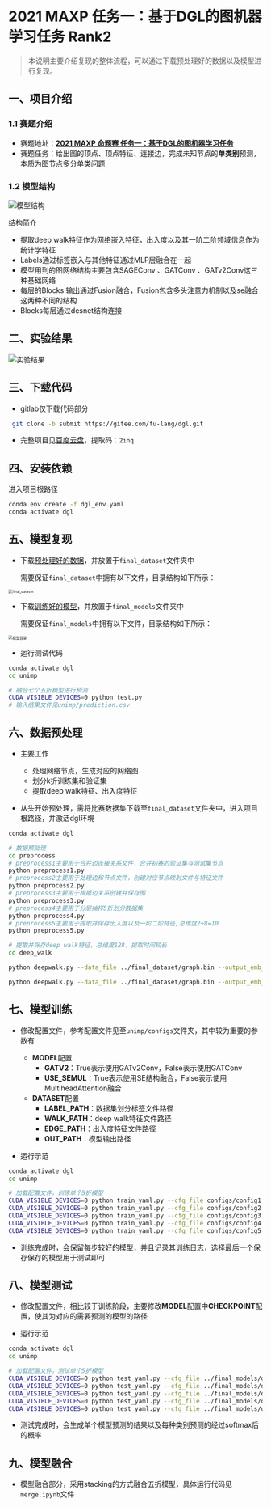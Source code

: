 # 2021 MAXP 任务一：基于DGL的图机器学习任务 Rank2

>本说明主要介绍复现的整体流程，可以通过下载预处理好的数据以及模型进行复现。

## 一、项目介绍

### 1.1 赛题介绍

* 赛题地址：[**2021 MAXP 命题赛 任务一：基于DGL的图机器学习任务**](https://www.biendata.xyz/competition/maxp_dgl/)
* 赛题任务：给出图的顶点、顶点特征、连接边，完成未知节点的**单类别**预测，本质为图节点多分单类问题


### 1.2 模型结构

![模型结构](pic/model.png)

结构简介

* 提取deep walk特征作为网络嵌入特征，出入度以及其一阶二阶领域信息作为统计学特征
* Labels通过标签嵌入与其他特征通过MLP层融合在一起
* 模型用到的图网络结构主要包含SAGEConv 、GATConv 、GATv2Conv这三种基础网络
* 每层的Blocks 输出通过Fusion融合，Fusion包含多头注意力机制以及se融合这两种不同的结构
* Blocks每层通过desnet结构连接

## 二、实验结果

![实验结果](pic/result.png)

## 三、下载代码

* gitlab仅下载代码部分

```sh
 git clone -b submit https://gitee.com/fu-lang/dgl.git
```

* 完整项目见[百度云盘](https://pan.baidu.com/s/1wCybVuV8CdRsuV3-43MTpw)，提取码：`2inq`

## 四、安装依赖

进入项目根路径

```sh
conda env create -f dgl_env.yaml
conda activate dgl
```

## 五、模型复现

* 下载[预处理好的数据](http://www.vtrust.top:4322/dgl/submit/final_dataset)，并放置于`final_dataset`文件夹中

  需要保证`final_dataset`中拥有以下文件，目录结构如下所示：

<img src="pic/final_dataset.png" alt="final_dataset" style="zoom:50%;" />

* 下载[训练好的模型](](http://www.vtrust.top:4322/dgl/submit/final_models))，并放置于`final_models`文件夹中

  需要保证`final_models`中拥有以下文件，目录结构如下所示：

<img src="pic/final_models.png" alt="模型目录" style="zoom:50%;" />

* 运行测试代码

```sh
conda activate dgl
cd unimp

# 融合七个五折模型进行预测
CUDA_VISIBLE_DEVICES=0 python test.py
# 输入结果文件见unimp/prediction.csv
```

## 六、数据预处理

* 主要工作
  * 处理网络节点，生成对应的网络图
  * 划分k折训练集和验证集
  * 提取deep walk特征、出入度特征

* 从头开始预处理，需将比赛数据集下载至`final_dataset`文件夹中，进入项目根路径，并激活dgl环境

```sh
conda activate dgl

# 数据预处理
cd preprocess
# preprocess1主要用于合并边连接关系文件，合并初赛的验证集与测试集节点
python preprocess1.py
# preprocess2主要用于处理边和节点文件，创建对应节点映射文件与特征文件
python preprocess2.py
# preprocess3主要用于根据边关系创建并保存图
python preprocess3.py
# preprocess4主要用于分层抽样5折划分数据集
python preprocess4.py
# preprocess5主要用于提取并保存出入度以及一阶二阶特征,总维度2+8=10
python preprocess5.py

# 提取并保存deep walk特征，总维度128，提取时间较长
cd deep_walk

python deepwalk.py --data_file ../final_dataset/graph.bin --output_emb_file ../final_dataset/deep_walk1.npy --mix --gpus 0 1 2 3 4 5 6 7 --batch_size 5000 --window_size 5 --num_walks 50 --negative 1 --neg_weight 1 --walk_length 80  --lap_norm 0.01 --lr 0.1 --use_context_weight

python deepwalk.py --data_file ../final_dataset/graph.bin --output_emb_file ../final_dataset/deep_walk2.npy --mix --gpus 0 1 2 3 4 5 6 7 --batch_size 5000 --window_size 5 --num_walks 50 --negative 1 --neg_weight 1 --walk_length 100 --lap_norm 0.01 --lr 0.1 --use_context_weight
```

## 七、模型训练

* 修改配置文件，参考配置文件见至`unimp/configs`文件夹，其中较为重要的参数有

  * **MODEL**配置
    * **GATV2**：True表示使用GATv2Conv，False表示使用GATConv
    * **USE_SEMUL**：True表示使用SE结构融合，False表示使用MultiheadAttention融合
  * **DATASET**配置
    * **LABEL_PATH**：数据集划分标签文件路径
    * **WALK_PATH**：deep walk特征文件路径
    * **EDGE_PATH**：出入度特征文件路径
    * **OUT_PATH**：模型输出路径

* 运行示范

```sh
conda activate dgl
cd unimp

# 加载配置文件，训练单个5折模型
CUDA_VISIBLE_DEVICES=0 python train_yaml.py --cfg_file configs/config1.yaml
CUDA_VISIBLE_DEVICES=0 python train_yaml.py --cfg_file configs/config2.yaml
CUDA_VISIBLE_DEVICES=0 python train_yaml.py --cfg_file configs/config3.yaml
CUDA_VISIBLE_DEVICES=0 python train_yaml.py --cfg_file configs/config4.yaml
CUDA_VISIBLE_DEVICES=0 python train_yaml.py --cfg_file configs/config5.yaml
```

* 训练完成时，会保留每步较好的模型，并且记录其训练日志，选择最后一个保存保存的模型用于测试即可

## 八、模型测试

* 修改配置文件，相比较于训练阶段，主要修改**MODEL**配置中**CHECKPOINT**配置，使其为对应的需要预测的模型的路径

* 运行示范

```sh
conda activate dgl
cd unimp

# 加载配置文件，测试单个5折模型
CUDA_VISIBLE_DEVICES=0 python test_yaml.py --cfg_file ../final_models/deepwalk1/unimp_split1/config.yaml
CUDA_VISIBLE_DEVICES=0 python test_yaml.py --cfg_file ../final_models/deepwalk1/unimp_split2/config.yaml
CUDA_VISIBLE_DEVICES=0 python test_yaml.py --cfg_file ../final_models/deepwalk1/unimp_split3/config.yaml
CUDA_VISIBLE_DEVICES=0 python test_yaml.py --cfg_file ../final_models/deepwalk1/unimp_split4/config.yaml
CUDA_VISIBLE_DEVICES=0 python test_yaml.py --cfg_file ../final_models/deepwalk1/unimp_split5/config.yaml
```

* 测试完成时，会生成单个模型预测的结果以及每种类别预测的经过softmax后的概率

## 九、模型融合

* 模型融合部分，采用stacking的方式融合五折模型，具体运行代码见`merge.ipynb`文件





